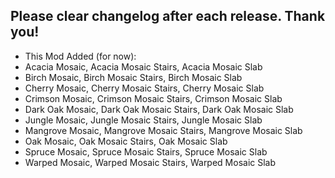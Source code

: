 Please clear changelog after each release.
Thank you!
-----------------
- This Mod Added (for now):
- Acacia Mosaic, Acacia Mosaic Stairs, Acacia Mosaic Slab
- Birch Mosaic,  Birch Mosaic Stairs,  Birch Mosaic Slab
- Cherry Mosaic, Cherry Mosaic Stairs, Cherry Mosaic Slab
- Crimson Mosaic, Crimson Mosaic Stairs, Crimson Mosaic Slab
- Dark Oak Mosaic, Dark Oak Mosaic Stairs, Dark Oak Mosaic Slab
- Jungle Mosaic, Jungle Mosaic Stairs, Jungle Mosaic Slab
- Mangrove Mosaic, Mangrove Mosaic Stairs, Mangrove Mosaic Slab
- Oak Mosaic, Oak Mosaic Stairs, Oak Mosaic Slab
- Spruce Mosaic, Spruce Mosaic Stairs, Spruce Mosaic Slab
- Warped Mosaic, Warped Mosaic Stairs, Warped Mosaic Slab
